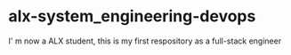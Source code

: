 # alx-system_engineering-devops
I' m now a ALX student, this is my first respository as a full-stack engineer 
